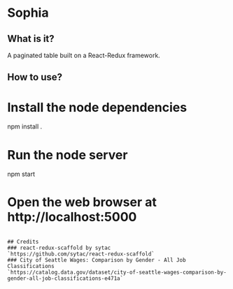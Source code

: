 # Sophia

## What is it?
A paginated table built on a React-Redux framework.


## How to use?

# Install the node dependencies
npm install .

# Run the node server
npm start

# Open the web browser at http://localhost:5000
```

## Credits
### react-redux-scaffold by sytac
`https://github.com/sytac/react-redux-scaffold`
### City of Seattle Wages: Comparison by Gender - All Job Classifications
`https://catalog.data.gov/dataset/city-of-seattle-wages-comparison-by-gender-all-job-classifications-e471a`